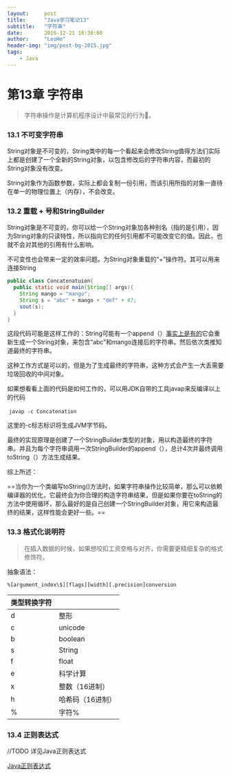 ```yaml
---
layout:     post
title:      "Java学习笔记13"
subtitle:   "字符串"
date:       2016-12-21 18:38:00
author:     "LeoHe"
header-img: "img/post-bg-2015.jpg"
tags:
    - Java
---
```


# 第13章 字符串

> 字符串操作是计算机程序设计中最常见的行为🌹。

### 13.1 不可变字符串

String对象是不可变的，String类中的每一个看起来会修改String值得方法们实际上都是创建了一个全新的String对象，以包含修改后的字符串内容，而最初的String对象没有改变。

String对象作为函数参数，实际上都会复制一份引用，而该引用所指的对象一直待在单一的物理位置上（内存），不会改变。

### 13.2 重载 + 号和StringBuilder

String对象是不可变的，你可以给一个String对象加各种别名（指的是引用），因为String对象的只读特性，所以指向它的任何引用都不可能改变它的值。因此，也就不会对其他的引用有什么影响。

不可变性也会带来一定的效率问题。为String对象重载的“+”操作符。其可以用来连接String



```java
public class Concatenatuion{
  public static void main(String[] args){
    String mango = "mango";
    String s = "abc" + mango + "def" + 47;
    sout(s);
  }
}
```

这段代码可能是这样工作的：String可能有一个append（）<u>事实上是有的</u>它会重新生成一个String对象，来包含“abc”和mango连接后的字符串。然后依次类推知道最终的字符串。

这种工作方式是可以的，但是为了生成最终的字符串，这种方式会产生一大丢需要垃圾回收的中间对象。

如果想看看上面的代码是如何工作的，可以用JDK自带的工具javap来反编译以上的代码

​    `javap -c Concatenation`

这里的-c标志标识将生成JVM字节码。

最终的实现原理是创建了一个StringBuilder类型的对象，用以构造最终的字符串。并且为每个字符串调用一次StringBuilder的append（），总计4次并最终调用toString（）方法生成结果。



综上所述：

==当你为一个类编写toString()方法时，如果字符串操作比较简单，那么可以依赖编译器的优化，它最终会为你合理的构造字符串结果，但是如果你要在toString的方法中使用循环，那么最好的是自己创建一个StringBuilder对象，用它来构造最终的结果，这样性能会更好一些。==

### 13.3 格式化说明符

> 在插入数据的时候，如果想咬扣工资空格与对齐，你需要更精细复杂的格式修饰符。

抽象语法：



`%[argument_index\$][flags][width][.precision]conversion`

| 类型转换字符 |           |
| ------ | --------- |
| d      | 整形        |
| c      | unicode   |
| b      | boolean   |
| s      | String    |
| f      | float     |
| e      | 科学计算      |
| x      | 整数（16进制）  |
| h      | 哈希码（16进制） |
| %      | 字符%       |

### 13.4 正则表达式

//TODO 详见Java正则表达式

[Java正则表达式](https://hefuduo.github.io/hefuduo.github.io/2017/03/31/JavaRegulation-2017/)